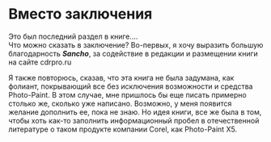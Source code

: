 # Вместо заключения

Это был последний раздел в книге....  
Что можно сказать в заключение? Во-первых, я хочу выразить большую благодарность _**Sancho**_, за содействие в редакции и размещении книги на сайте cdrpro.ru

Я также повторюсь, сказав, что эта книга не была задумана, как фолиант, покрывающий все без исключения возможности и средства Photo-Paint. В этом случае, мне пришлось бы еще писать примерно столько же, сколько уже написано. Возможно, у меня появится желание дополнить ее, пока не знаю. Но идея книги, все же была в том, чтобы хоть как-то заполнить информационный пробел в отечественной литературе о таком продукте компании Corel, как Photo-Paint Х5.
